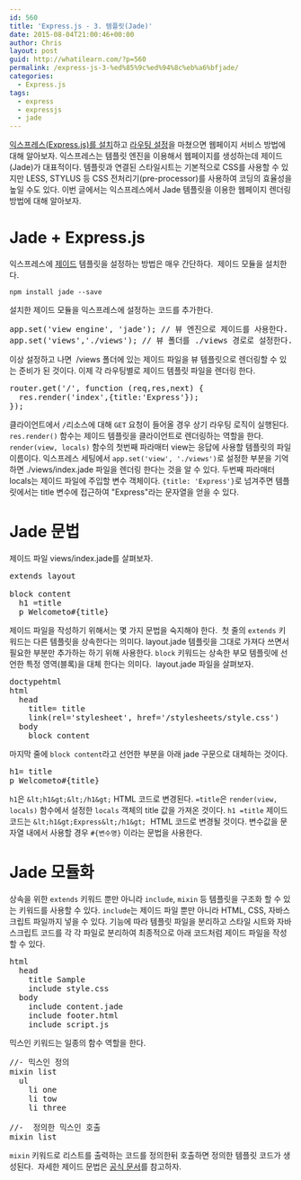 ```yaml
---
id: 560
title: 'Express.js - 3. 템플릿(Jade)'
date: 2015-08-04T21:00:46+00:00
author: Chris
layout: post
guid: http://whatilearn.com/?p=560
permalink: /express-js-3-%ed%85%9c%ed%94%8c%eb%a6%bfjade/
categories:
  - Express.js
tags:
  - express
  - expressjs
  - jade
---
```

<a href="http://whatilearn.com/express-js-1-%ec%84%a4%ec%b9%98%ec%99%80-%ea%b5%ac%ec%a1%b0/">익스프레스(Express.js)를 설치</a>하고 <a href="http://whatilearn.com/express-js-2-%eb%9d%bc%ec%9a%b0%ed%8c%85/">라우팅 설정</a>을 마쳤으면 웹페이지 서비스 방법에 대해 알아보자. 익스프레스는 템플릿 엔진을 이용해서 웹페이지를 생성하는데 제이드(Jade)가 대표적이다. 템플릿과 연결된 스타일시트는 기본적으로 CSS를 사용할 수 있지만 LESS, STYLUS 등 CSS 전처리기(pre-processor)를 사용하여 코딩의 효율성을 높일 수도 있다. 이번 글에서는 익스프레스에서 Jade 템플릿을 이용한 웹페이지 렌더링 방법에 대해 알아보자.

# Jade + Express.js

익스프레스에 [제이드](http://jade-lang.com) 템플릿을 설정하는 방법은 매우 간단하다.  제이드 모듈을 설치한다.

`npm install jade --save`

설치한 제이드 모듈을 익스프레스에 설정하는 코드를 추가한다.
<pre class="lang:default decode:true">app.set('view engine', 'jade'); // 뷰 엔진으로 제이드를 사용한다.
app.set('views','./views'); // 뷰 폴더를 ./views 경로로 설정한다.</pre>
이상 설정하고 나면  /views 폴더에 있는 제이드 파일을 뷰 템플릿으로 렌더링할 수 있는 준비가 된 것이다. 이제 각 라우팅별로 제이드 템플릿 파일을 렌더링 한다.
<pre class="lang:default decode:true">router.get('/', function (req,res,next) {
  res.render('index',{title:'Express'});
});</pre>
클라이언트에서 `/`리소스에 대해 `GET` 요청이 들어올 경우 상기 라우팅 로직이 실행된다. `res.render()` 함수는 제이드 템플릿을 클라이언트로 렌더링하는 역할을 한다. `render(view, locals)` 함수의 첫번째 파라매터 view는 응답에 사용할 템플릿의 파일 이름이다. 익스프레스 세팅에서 `app.set('view', './views')`로 설정한 부분을 기억하면 ./views/index.jade 파일을 렌더링 한다는 것을 알 수 있다. 두번째 파라매터 locals는 제이드 파일에 주입할 변수 객체이다. `{title: 'Express'}`로 넘겨주면 템플릿에서는 title 변수에 접근하여 "Express"라는 문자열을 얻을 수 있다.

# Jade 문법

제이드 파일 views/index.jade를 살펴보자.
<pre class="lang:default decode:true ">extends layout

block content
  h1 =title
  p Welcometo#{title}
</pre>
제이드 파일을 작성하기 위해서는 몇 가지 문법을 숙지해야 한다.  첫 줄의 `extends` 키워드는 다른 템플릿을 상속한다는 의미다. layout.jade 템플릿을 그대로 가져다 쓰면서 필요한 부분만 추가하는 하기 위해 사용한다. `block` 키워드는 상속한 부모 템플릿에 선언한 특정 영역(블록)을 대체 한다는 의미다.  layout.jade 파일을 살펴보자.
<pre class="lang:default decode:true ">doctypehtml
html
  head
    title= title
    link(rel='stylesheet', href='/stylesheets/style.css')
  body
    block content</pre>
마지막 줄에 `block content`라고 선언한 부분을 아래 jade 구문으로 대체하는 것이다.
<pre class="lang:default decode:true">h1= title
p Welcometo#{title}
</pre>
`h1`은 `&lt;h1&gt;&lt;/h1&gt;` HTML 코드로 변경된다. `=title`은 `render(view, locals)` 함수에서 설정한 `locals` 객체의 title 값을 가져온 것이다. `h1 =title` 제이드 코드는 `&lt;h1&gt;Express&lt;/h1&gt;`  HTML 코드로 변경될 것이다. 변수값을 문자열 내에서 사용할 경우 `#{변수명}` 이라는 문법을 사용한다.

# Jade 모듈화

상속을 위한 `extends` 키워드 뿐만 아니라 `include`, `mixin` 등 템플릿을 구조화 할 수 있는 키워드를 사용할 수 있다. `include`는 제이드 파일 뿐만 아니라 HTML, CSS, 자바스크립트 파일까지 넣을 수 있다. 기능에 따라 템플릿 파일을 분리하고 스타일 시트와 자바스크립트 코드를 각 각 파일로 분리하여 최종적으로 아래 코드처럼 제이드 파일을 작성할 수 있다.
<pre class="lang:default decode:true ">html
  head
    title Sample
    include style.css
  body
    include content.jade
    include footer.html  
    include script.js
</pre>
믹스인 키워드는 일종의 함수 역할을 한다.
<pre class="lang:default decode:true ">//- 믹스인 정의
mixin list
  ul
    li one
    li tow
    li three

//-  정의한 믹스인 호출
mixin list
</pre>
`mixin` 키워드로 리스트를 출력하는 코드를 정의한뒤 호출하면 정의한 템플릿 코드가 생성된다.  자세한 제이드 문법은 [공식 문서](http://jade-lang.com)를 참고하자.

&nbsp;
